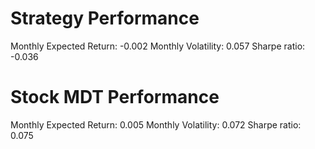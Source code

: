 # Strategy Performance
Monthly Expected Return: -0.002
Monthly Volatility: 0.057
Sharpe ratio: -0.036
# Stock MDT Performance
Monthly Expected Return: 0.005
Monthly Volatility: 0.072
Sharpe ratio: 0.075
